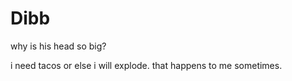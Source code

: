 # Dibb
why is his head so big?

i need tacos or else i will explode. that happens to me sometimes. 
